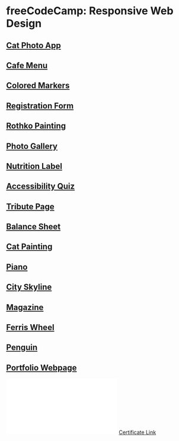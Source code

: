 # freeCodeCamp: Responsive Web Design

## [Cat Photo App](./cat-photo-app/)

## [Cafe Menu](./cafe-menu/)

## [Colored Markers](./colored-markers/)

## [Registration Form](./registration-form/)

## [Rothko Painting](./rothko-painting/)

## [Photo Gallery](./photo-gallery/)

## [Nutrition Label](./nutrition-label/)

## [Accessibility Quiz](./accessibility-quiz/)

## [Tribute Page](./tribute/)

## [Balance Sheet](./balance-sheet/)

## [Cat Painting](./cat-painting/)

## [Piano](./piano/)

## [City Skyline](./city-skyline/)

## [Magazine](./magazine/)

## [Ferris Wheel](./ferris-wheel/)

## [Penguin](./penguin/)

## [Portfolio Webpage](./portfolio/)
![](responsive-web-design-completion.pdf)
[Certificate Link](https://www.freecodecamp.org/certification/mnix/responsive-web-design)
